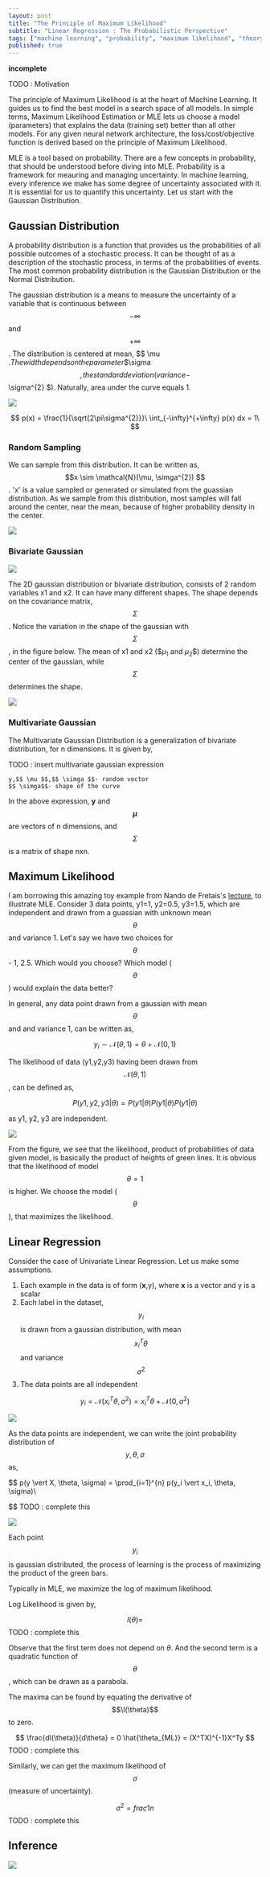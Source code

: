```yaml
---
layout: post
title: "The Principle of Maximum Likelihood"
subtitle: "Linear Regression : The Probabilistic Perspective"
tags: ["machine learning", "probability", "maximum likelihood", "theory", "mle"] 
published: true
---
```

**incomplete**


TODO : Motivation

The principle of Maximum Likelihood is at the heart of Machine Learning. It guides us to find the best model in a search space of all models. In simple terms, Maximum Likelihood Estimation or MLE lets us choose a model (parameters) that explains the data (training set) better than all other models. For any given neural network architecture, the loss/cost/objective function is derived based on the principle of Maximum Likelihood.

MLE is a tool based on probability. There are a few concepts in probability, that should be understood before diving into MLE. Probability is a framework for meauring and managing uncertainty. In machine learning, every inference we make has some degree of uncertainty associated with it. It is essential for us to quantify this uncertainty. Let us start with the Gaussian Distribution.


## Gaussian Distribution

A probability distribution is a function that provides us the probabilities of all possible outcomes of a stochastic process. It can be thought of as a description of the stochastic process, in terms of the probabilities of events. The most common probability distribution is the Gaussian Distribution or the Normal Distribution. 

The gaussian distribution is a means to measure the uncertainty of a variable that is continuous between $$ -\infty$$and $$ +\infty $$. The distribution is centered at mean, $$ \mu $. The width depends on the parameter$$\sigma $$, the standard deviation (variance -$$\sigma^{2} $). Naturally, area under the curve equals 1. 

![](/img/mle/normal1.png)

$$ 
p(x) = \frac{1}{\sqrt{2\pi\sigma^{2}}}\
\int_{-\infty}^{+\infty} p(x) dx = 1\
$$

### Random Sampling

We can sample from this distribution. It can be written as,$$x \sim \mathcal{N}(\mu, \simga^{2}) $$. 'x' is a value sampled or generated or simulated from the guassian distribution. As we sample from this distribution, most samples will fall around the center, near the mean, because of higher probability density in the center.

![](/img/mle/sampling1.png)


### Bivariate Gaussian

![](/img/mle/bivariate3d.png)

The 2D gaussian distribution or bivariate distribution, consists of 2 random variables x1 and x2. It can have many different shapes. The shape depends on the covariance matrix, $$\Sigma$$. Notice the variation in the shape of the gaussian with $$\Sigma$$, in the figure below. The mean of x1 and x2 ($$\mu_1$ and $\mu_2$$) determine the center of the gaussian, while $$\Sigma$$ determines the shape.

![](/img/mle/bivariate-shapes.png)


### Multivariate Gaussian

The Multivariate Gaussian Distribution is a generalization of bivariate distribution, for n dimensions. It is given by,

TODO : insert multivariate gaussian expression
```
y,$$ \mu $$,$$ \simga $$- random vector
$$ \simga$$- shape of the curve
```

In the above expression, **y** and **$$ \mu $$** are vectors of n dimensions, and $$ \Sigma $$ is a matrix of shape nxn.

## Maximum Likelihood

I am borrowing this amazing toy example from Nando de Fretais's [lecture](#), to illustrate MLE. Consider 3 data points, y1=1, y2=0.5, y3=1.5, which are independent and drawn from a guassian with unknown mean $$\theta$$ and variance 1. Let's say we have two choices for $$\theta$$ - 1, 2.5. Which would you choose? Which model ($$\theta$$) would explain the data better?

In general, any data point drawn from a gaussian with mean $$\theta$$ and and variance 1, can be written as,

$$ y_i \sim \mathcal{N}(\theta, 1) = \theta + \mathcal{N}(0,1) $$

The likelihood of data (y1,y2,y3) having been drawn from $$\mathcal{N}(\theta,1)$$, can be defined as,

$$P(y1,y2,y3 \vert \theta) = P(y1 \vert \theta) P(y1 \vert \theta) P(y1 \vert \theta) $$

as y1, y2, y3 are independent.

![](/img/mle/toy-eg.png)

From the figure, we see that the likelihood, product of probabilities of data given model, is basically the product of heights of green lines. It is obvious that the likelihood of model $$\theta = 1$$ is higher.
We choose the model ($$ \theta $$), that maximizes the likelihood.


## Linear Regression

Consider the case of Univariate Linear Regression. Let us make some assumptions. 

1. Each example in the data is of form (**x**,y), where **x** is a vector and y is a scalar
2. Each label in the dataset, $$y_i$$ is drawn from a gaussian distribution, with mean $$x_{i}^{T}\theta$$ and variance $$\sigma^{2}$$
3. The data points are all independent

$$ y_i = \mathcal{N}(x_i^{T}\theta, \sigma^{2}) = x_i^{T}\theta + \mathcal{N}(0, \sigma^{2}) $$

![](/img/mle/lr1.png)

As the data points are independent, we can write the joint probability distribution of $$y, \theta, \sigma$$ as,

$$
p(y \vert X, \theta, \sigma) = \prod_{i=1}^{n} p(y_i \vert x_i, \theta, \sigma)\

$$
TODO : complete this

![](/img/mle/lr2.png)

Each point $$y_i$$ is gaussian distributed, the process of learning is the process of maximizing the product of the green bars.

Typically in MLE, we maximize the log of maximum likelihood. 

Log Likelihood is given by,

$$
l(\theta) = 
$$
TODO : complete this

Observe that the first term does not depend on $\theta$. And the second term is a quadratic function of $$\theta$$, which can be drawn as a parabola.

The maxima can be found by equating the derivative of $$\l(\theta)$$ to zero. 

$$
\frac{dl(\theta)}{d\theta} = 0
\hat{\theta_{ML}} = (X^TX)^{-1}X^Ty
$$
TODO : complete this

Similarly, we can get the maximum likelihood of $$\sigma$$ (measure of uncertainty).

$$
\sigma^2 = frac{1}{n} 
$$
TODO : complete this

## Inference

![](/img/mle/inference.png)
